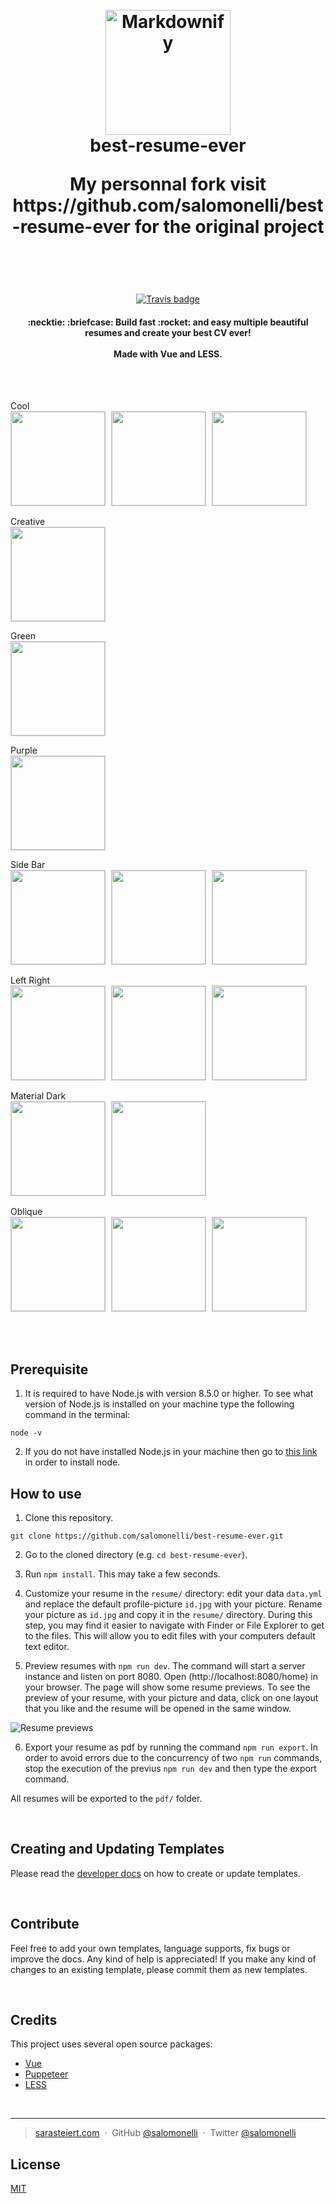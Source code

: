 <h1 align="center">
  <br>
  <a href="https://github.com/salomonelli/best-resume-ever">
  <img src="src/assets/logo.png" alt="Markdownify" width="200"></a>
  <br>
  best-resume-ever
  <p> My personnal fork visit https://github.com/salomonelli/best-resume-ever for the original project <p>
  <br>
</h1>

<div align="center">

[![Travis badge](https://travis-ci.org/salomonelli/best-resume-ever.svg?branch=master)](https://travis-ci.org/salomonelli/best-resume-ever)

</div>

<h4 align="center">
  :necktie: :briefcase: Build fast :rocket: and easy multiple beautiful resumes and create your best CV ever!
  <br><br>
  Made with Vue and LESS.
</h4>

<br>
<br>

<p align="left">
<p>Cool<br>
<img src="src/assets/preview/resume-cool.png" width="150" style="margin-right:5px; border: 1px solid #ccc;" />
<img src="src/assets/preview/resume-cool-rtl2.png" width="150" style="margin-right:5px; border: 1px solid #ccc;" />
<img src="src/assets/preview/resume-cool-rtl.png" width="150" style="margin-right:5px; border: 1px solid #ccc;" />
</p>
<p>Creative<br>
<img src="src/assets/preview/resume-creative.png" width="150" style="margin-right:5px; border: 1px solid #ccc;" />
</p>
<p>Green<br>
<img src="src/assets/preview/resume-green.png" width="150" style="margin-right:5px; border: 1px solid #ccc;" />
</p>
<p>Purple<br>
<img src="src/assets/preview/resume-purple.png" width="150" style="margin-right:5px; border: 1px solid #ccc;" />
</p>
<p>Side Bar<br>
<img src="src/assets/preview/resume-side-bar.png" width="150" style="margin-right:5px; border: 1px solid #ccc;" />
<img src="src/assets/preview/resume-side-bar-rtl.png" width="150" style="margin-right:5px; border: 1px solid #ccc;" />
<img src="src/assets/preview/resume-side-bar-projects.png" width="150" style="margin-right:5px; border: 1px solid #ccc;" />
</p>
<p>Left Right<br>
<img src="src/assets/preview/resume-left-right.png" width="150" style="margin-right:5px; border: 1px solid #ccc;" />
<img src="src/assets/preview/resume-left-right-rtl.png" width="150" style="margin-right:5px; border: 1px solid #ccc;" />
<img src="src/assets/preview/resume-left-right-projects.png" width="150" style="margin-right:5px; border: 1px solid #ccc;" />
</p>
<p>Material Dark<br>
<img src="src/assets/preview/resume-material-dark.png" width="150" style="margin-right:5px; border: 1px solid #ccc;" />
<img src="src/assets/preview/resume-material-dark-projects.png" width="150" style="margin-right:5px; border: 1px solid #ccc;" />
</p>
<p>Oblique<br>
<img src="src/assets/preview/resume-oblique.png" width="150" style="margin-right:5px; border: 1px solid #ccc;" />
<img src="src/assets/preview/resume-oblique-rtl.png" width="150" style="margin-right:5px; border: 1px solid #ccc;" />
<img src="src/assets/preview/resume-oblique-projects.png" width="150" style="margin-right:5px; border: 1px solid #ccc;" />
</p>
</p>

<br>
<br>

## Prerequisite

1. It is required to have Node.js with version 8.5.0 or higher. To see what version of Node.js is installed on your machine type the following command in the terminal:

```
node -v
```

2. If you do not have installed Node.js in your machine then go to [this link](https://nodejs.org/en/download/) in order to install node.

## How to use

1. Clone this repository.

```
git clone https://github.com/salomonelli/best-resume-ever.git
```

2. Go to the cloned directory (e.g. `cd best-resume-ever`).

3. Run `npm install`. This may take a few seconds.

4. Customize your resume in the `resume/` directory: edit your data `data.yml` and replace the default profile-picture `id.jpg` with your picture. Rename your picture as `id.jpg` and copy it in the `resume/` directory. During this step, you may find it easier to navigate with Finder or File Explorer to get to the files. This will allow you to edit files with your computers default text editor. 

5. Preview resumes with `npm run dev`. The command will start a server instance and listen on port 8080.  Open (http://localhost:8080/home) in your browser. The page will show some resume previews. To see the preview of your resume, with your picture and data, click on one layout that you like and the resume will be opened in the same window.

![Resume previews](/readme-images/resumePreviews.png)


6. Export your resume as pdf by running the command `npm run export`. In order to avoid errors due to the concurrency of two  `npm run` commands, stop the execution of the previus `npm run dev` and then type the export command.

All resumes will be exported to the `pdf/` folder.

<br>

## Creating and Updating Templates

Please read the <a href="DEVELOPER.md">developer docs</a> on how to create or update templates.

<br>

## Contribute

Feel free to add your own templates, language supports, fix bugs or improve the docs. Any kind of help is appreciated! If you make any kind of changes to an existing template, please commit them as new templates.

<br>

## Credits

This project uses several open source packages:

- <a href="https://github.com/vuejs/vue" target="_blank">Vue</a>
- <a href="https://github.com/GoogleChrome/puppeteer" target="_blank">Puppeteer</a>
- <a href="https://github.com/less/less.js" target="_blank">LESS</a>

<br>

---

> [sarasteiert.com](https://www.sarasteiert.com) &nbsp;&middot;&nbsp;
> GitHub [@salomonelli](https://github.com/salomonelli) &nbsp;&middot;&nbsp;
> Twitter [@salomonelli](https://twitter.com/salomonelli)

## License

[MIT](https://github.com/salomonelli/best-resume-ever/blob/master/LICENCE.md)
